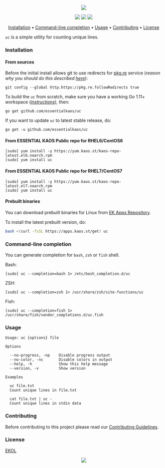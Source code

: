 <p align="center"><a href="#readme"><img src="https://gh.kaos.st/uc.svg"/></a></p>

<p align="center">
  <a href="https://travis-ci.com/essentialkaos/uc"><img src="https://travis-ci.com/essentialkaos/uc.svg"></a>
  <a href="https://goreportcard.com/report/github.com/essentialkaos/uc"><img src="https://goreportcard.com/badge/github.com/essentialkaos/uc"></a>
  <a href="https://essentialkaos.com/ekol"><img src="https://gh.kaos.st/ekol.svg"></a>
</p>

<p align="center"><a href="#installation">Installation</a> • <a href="#command-line-completion">Command-line completion</a> • <a href="#usage">Usage</a> • <a href="#contributing">Contributing</a> • <a href="#license">License</a></p>


`uc` is a simple utility for counting unique lines.

### Installation

#### From sources

Before the initial install allows git to use redirects for [pkg.re](https://github.com/essentialkaos/pkgre) service (_reason why you should do this described [here](https://github.com/essentialkaos/pkgre#git-support)_):

```
git config --global http.https://pkg.re.followRedirects true
```

To build the `uc` from scratch, make sure you have a working Go 1.11+ workspace (_[instructions](https://golang.org/doc/install)_), then:

```
go get github.com/essentialkaos/uc
```

If you want to update `uc` to latest stable release, do:

```
go get -u github.com/essentialkaos/uc
```

#### From ESSENTIAL KAOS Public repo for RHEL6/CentOS6

```
[sudo] yum install -y https://yum.kaos.st/kaos-repo-latest.el6.noarch.rpm
[sudo] yum install uc
```


#### From ESSENTIAL KAOS Public repo for RHEL7/CentOS7

```
[sudo] yum install -y https://yum.kaos.st/kaos-repo-latest.el7.noarch.rpm
[sudo] yum install uc
```

#### Prebuilt binaries

You can download prebuilt binaries for Linux from [EK Apps Repository](https://apps.kaos.st/uc/latest).

To install the latest prebuilt version, do:

```bash
bash <(curl -fsSL https://apps.kaos.st/get) uc
```

### Command-line completion

You can generate completion for `bash`, `zsh` or `fish` shell.

Bash:
```
[sudo] uc --completion=bash 1> /etc/bash_completion.d/uc
```


ZSH:
```
[sudo] uc --completion=zsh 1> /usr/share/zsh/site-functions/uc
```


Fish:
```
[sudo] uc --completion=fish 1> /usr/share/fish/vendor_completions.d/uc.fish
```

### Usage

```
Usage: uc {options} file

Options

  --no-progress, -np    Disable progress output
  --no-color, -nc       Disable colors in output
  --help, -h            Show this help message
  --version, -v         Show version

Examples

  uc file.txt
  Count unique lines in file.txt

  cat file.txt | uc -
  Count unique lines in stdin data

```

### Contributing

Before contributing to this project please read our [Contributing Guidelines](https://github.com/essentialkaos/contributing-guidelines#contributing-guidelines).

### License

[EKOL](https://essentialkaos.com/ekol)

<p align="center"><a href="https://essentialkaos.com"><img src="https://gh.kaos.st/ekgh.svg"/></a></p>